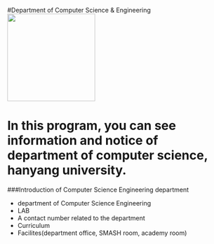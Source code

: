#Department of Computer Science & Engineering
<img src="http://imagesearch.naver.com/search.naver?sm=ext&viewloc=1&where=idetail&rev=31&query=%ED%95%9C%EC%96%91%EB%8C%80%ED%95%99%EA%B5%90%20%EC%BB%B4%ED%93%A8%ED%84%B0%EA%B3%B5%ED%95%99%EA%B3%BC&section=image&res_fr=0&res_to=0&ie=utf8&face=0&color=0&ccl=0&aq=0&spq=0&nx_search_query=%ED%95%9C%EC%96%91%EB%8C%80%ED%95%99%EA%B5%90%20%EC%BB%B4%ED%93%A8%ED%84%B0%EA%B3%B5%ED%95%99%EA%B3%BC&nx_and_query=&nx_sub_query=&nx_search_hlquery=&nx_search_fasquery=&datetype=0&startdate=0&enddate=0&start=4&img_id=cafe17983940%7C231%7C9333_1" height="200">

In this program, you can see information and notice of department of computer science, hanyang university.
==========================================================
###Introduction of Computer Science Engineering department

* department of Computer Science Engineering
* LAB
* A contact number related to the department
* Curriculum
* Facilites(department office, SMASH room, academy room)


